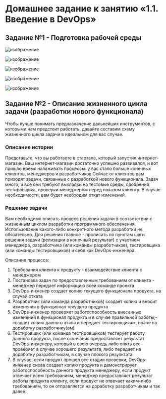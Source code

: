 
# Домашнее задание к занятию «1.1. Введение в DevOps»

## Задание №1 - Подготовка рабочей среды
![изображение](https://user-images.githubusercontent.com/94983313/144149701-0dfce3df-b494-4839-a734-d3dc52b87df8.png)

![изображение](https://user-images.githubusercontent.com/94983313/144149780-c17544b0-f892-4b4c-92ec-3fca85078f71.png)

![изображение](https://user-images.githubusercontent.com/94983313/144149873-e374a512-80ee-4137-a88c-4723ff18e43c.png)

![изображение](https://user-images.githubusercontent.com/94983313/144149952-1a89cd83-89c2-47d8-b6a1-a3f63c5fc649.png)

![изображение](https://user-images.githubusercontent.com/94983313/144150230-876ed132-8cf3-4d0f-b643-863e490d11ab.png)


## Задание №2 - Описание жизненного цикла задачи (разработки нового функционала)

Чтобы лучше понимать предназначение дальнейших инструментов, с которыми нам предстоит работать, давайте 
составим схему жизненного цикла задачи в идеальном для вас случае.

### Описание истории

Представьте, что вы работаете в стартапе, который запустил интернет-магазин. Ваш интернет-магазин достаточно успешно развивался, и вот пришло время налаживать процессы: у вас стало больше конечных клиентов, менеджеров и разработчиков.Сейчас от клиентов вам приходят задачи, связанные с разработкой нового функционала. Задач много, и все они требуют выкладки на тестовые среды, одобрения тестировщика, проверки менеджером перед показом клиенту. В случае необходимости, вам будет необходим откат изменений. 

### Решение задачи

Вам необходимо описать процесс решения задачи в соответствии с жизненным циклом разработки программного обеспечения. Использование какого-либо конкретного метода разработки не обязательно. Для решения главное - прописать по пунктам шаги решения задачи (релизации в конечный результат) с участием менеджера, разработчика (или команды разработчиков), тестировщика (или команды тестировщиков) и себя как DevOps-инженера. 

Описание процесса:
1. Требования клиента к продукту - взаимодействие клиента с менеджером
2. Постановка задач по предоставленным требованиям от клиента - менеджер передает информацию всей команде проекта 
3. DevOps-инженер создает копию текущего функционала продукта, на случай отката
4. Разработчик (или команда разработчиков) создает копию и вносит изменения в функционал текущего продукта
5. DevOps-инженер проверяет работоспособность внесенных изменений в функционал продукта и в случае правильной работы,- создает копию данного этапа и передает тестировщикам, иначе на доработку разработчику(ам)
6. Тестировщик (или команда тестировщиков) тестирует работу данного продукта, после окончания предоставляет результат DevOps-инженеру, который в свою очередь либо опять все проверяет в случае хорошего результата, либо передает на доработку разработчикам, в случае плохого результата
7. В случае, если продукт прошел все стадии проверки, DevOps-инженер снова создает копию продукта и демонстрирует работоспособность данного продукта менеджеру, если продукт отвечает всем требованиям, менеджер предоставляет результат работы продукта клиенту, если продукт не отвечает каким-либо требованиям, то он отправляется на доработку разработчикам и так далее.

 
